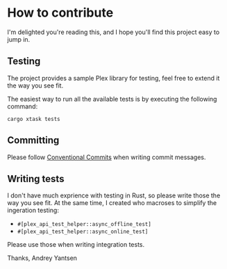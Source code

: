# How to contribute

I'm delighted you're reading this, and I hope you'll find this project easy to jump in.

## Testing

The project provides a sample Plex library for testing, feel free to extend it the way you
see fit.

The easiest way to run all the available tests is by executing the following command:

```
cargo xtask tests
```

## Committing

Please follow [Conventional Commits](https://www.conventionalcommits.org/en/v1.0.0/) when writing commit
messages.

## Writing tests

I don't have much exprience with testing in Rust, so please write those the way you see fit.
At the same time, I created who macroses to simplify the ingeration testing:

- `#[plex_api_test_helper::async_offline_test]`
- `#[plex_api_test_helper::async_online_test]`

Please use those when writing integration tests.

Thanks,
Andrey Yantsen
